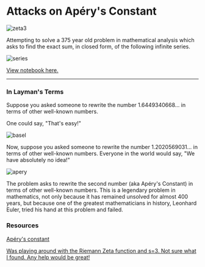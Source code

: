 # Attacks on Apéry's Constant

![zeta3](https://raw.githubusercontent.com/jagrajs/aperys-constant/master/zeta3.png)



Attempting to solve a 375 year old problem in mathematical analysis which asks to find the exact sum, in closed form, of the following infinite series.


![series](https://raw.githubusercontent.com/jagrajs/aperys-constant/master/series.png)

[View notebook here.](https://nbviewer.jupyter.org/github/jagrajs/Aperys_Constant/blob/master/Attacks_on_Apéry%27s_Constant.ipynb)

---

### In Layman's Terms

Suppose you asked someone to rewrite the number 1.6449340668... in terms of other well-known numbers.

One could say, "That's easy!"

![basel](https://raw.githubusercontent.com/jagrajs/aperys-constant/master/basel.png)

Now, suppose you asked someone to rewrite the number 1.2020569031... in terms of other well-known numbers. Everyone in the world would say, "We have absolutely no idea!"

![apery](https://raw.githubusercontent.com/jagrajs/aperys-constant/master/apery.png)

The problem asks to rewrite the second number (aka Apéry's Constant) in terms of other well-known numbers. This is a legendary problem in mathematics, not only because it has remained unsolved for almost 400 years, but because one of the greatest mathematicians in history, Leonhard Euler, tried his hand at this problem and failed.

### Resources

[Apéry's constant](https://en.wikipedia.org/wiki/Apéry%27s_constant)

[Was playing around with the Riemann Zeta function and s=3. Not sure what I found. Any help would be great!](https://www.removeddit.com/r/math/comments/2qbdk2/was_playing_around_with_the_riemann_zeta_function/)
